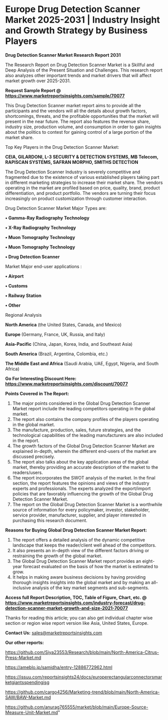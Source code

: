 # Europe Drug Detection Scanner Market 2025-2031 | Industry Insight and Growth Strategy by Business Players

<strong>Drug Detection Scanner Market Research Report 2031</strong>

The Research Report on Drug Detection Scanner Market is a Skillful and Deep Analysis of the Present Situation and Challenges. This research report also analyzes other important trends and market drivers that will affect market growth over 2025-2031.

<strong>Request Sample Report @ <a href=https://www.marketreportsinsights.com/sample/70077>https://www.marketreportsinsights.com/sample/70077</a></strong>

This Drug Detection Scanner market report aims to provide all the participants and the vendors will all the details about growth factors, shortcomings, threats, and the profitable opportunities that the market will present in the near future. The report also features the revenue share, industry size, production volume, and consumption in order to gain insights about the politics to contest for gaining control of a large portion of the market share.

Top Key Players in the Drug Detection Scanner Market:

<strong>CEIA, GILARDONI, L-3 SECURITY & DETECTION SYSTEMS, MB Telecom, RAPISCAN SYSTEMS, SAFRAN MORPHO, SMITHS DETECTION</strong>

The Drug Detection Scanner Industry is severely competitive and fragmented due to the existence of various established players taking part in different marketing strategies to increase their market share. The vendors operating in the market are profiled based on price, quality, brand, product differentiation, and product portfolio. The vendors are turning their focus increasingly on product customization through customer interaction.

Drug Detection Scanner Market Major Types are:

<strong>• Gamma-Ray Radiography Technology

• X-Ray Radiography Technology

• Muon Tomography Technology

• Muon Tomography Technology

• Drug Detection Scanner</strong>

Market Major end-user applications :

<strong>• Airport

• Customs

• Railway Station

• Other</strong>

Regional Analysis

</u><strong><b>North America</b></strong> (the United States, Canada, and Mexico)

<strong><b>Europe </b></strong>(Germany, France, UK, Russia, and Italy)

<strong><b>Asia-Pacific</b></strong> (China, Japan, Korea, India, and Southeast Asia)

<strong><b>South America</b></strong> (Brazil, Argentina, Colombia, etc.)

<strong><b>The Middle East and Africa</b></strong> (Saudi Arabia, UAE, Egypt, Nigeria, and South Africa)

<strong>Go For Interesting Discount Here: <a href=https://www.marketreportsinsights.com/discount/70077>https://www.marketreportsinsights.com/discount/70077</a></strong>

<strong>Points Covered in The Report:</strong>
<ol>
  <li>The major points considered in the Global Drug Detection Scanner Market report include the leading competitors operating in the global market.</li>
  <li>The report also contains the company profiles of the players operating in the global market.</li>
  <li>The manufacture, production, sales, future strategies, and the technological capabilities of the leading manufacturers are also included in the report.</li>
  <li>The growth factors of the Global Drug Detection Scanner Market are explained in-depth, wherein the different end-users of the market are discussed precisely.</li>
  <li>The report also talks about the key application areas of the global market, thereby providing an accurate description of the market to the readers/users.</li>
  <li>The report incorporates the SWOT analysis of the market. In the final section, the report features the opinions and views of the industry experts and professionals. The experts analyzed the export/import policies that are favorably influencing the growth of the Global Drug Detection Scanner Market.</li>
  <li>The report on the Global Drug Detection Scanner Market is a worthwhile source of information for every policymaker, investor, stakeholder, service provider, manufacturer, supplier, and player interested in purchasing this research document.</li>
</ol>
<strong>Reasons for Buying Global Drug Detection Scanner Market Report:</strong>

<ol>
  <li>The report offers a detailed analysis of the dynamic competitive landscape that keeps the reader/client well ahead of the competitors.</li>
  <li>It also presents an in-depth view of the different factors driving or restraining the growth of the global market.</li>
  <li>The Global Drug Detection Scanner Market report provides an eight-year forecast evaluated on the basis of how the market is estimated to grow.</li>
  <li>It helps in making aware business decisions by having providing thorough insights insights into the global market and by making an all-inclusive analysis of the key market segments and sub-segments.</li>
</ol>
<strong>Access full Report Description, TOC, Table of Figure, Chart, etc. @ <a href=https://www.marketreportsinsights.com/industry-forecast/drug-detection-scanner-market-growth-and-size-2021-70077>https://www.marketreportsinsights.com/industry-forecast/drug-detection-scanner-market-growth-and-size-2021-70077</a></strong>


Thanks for reading this article; you can also get individual chapter wise section or region wise report version like Asia, United States, Europe.

<strong>Contact Us:</strong>
sales@marketreportsinsights.com

<strong>Our other reports:</strong>

<a href=https://github.com/Siya23553/Research/blob/main/North-America-Citrus-Press-Market.md>https://github.com/Siya23553/Research/blob/main/North-America-Citrus-Press-Market.md</a>

<a href=https://ameblo.jp/samidha/entry-12886772962.html>https://ameblo.jp/samidha/entry-12886772962.html</a>

<a href=https://issuu.com/reportsinsights24/docs/europerectangularconnectorsmarketgiantsspendingisg>https://issuu.com/reportsinsights24/docs/europerectangularconnectorsmarketgiantsspendingisg</a>

<a href=https://github.com/cargo4256/Marketing-trend/blob/main/North-America-SAW/BAW-Market.md>https://github.com/cargo4256/Marketing-trend/blob/main/North-America-SAW/BAW-Market.md</a>

<a href=https://github.com/anurag765555/market/blob/main/Europe-Source-Measure-Unit-Market.md>https://github.com/anurag765555/market/blob/main/Europe-Source-Measure-Unit-Market.md</a>"
